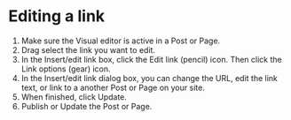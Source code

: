 # Editing a link

1. Make sure the Visual editor is active in a Post or Page.
2. Drag select the link you want to edit.
3. In the Insert/edit link box, click the Edit link (pencil) icon. Then click the Link options (gear) icon. 
4. In the Insert/edit link dialog box, you can change the URL, edit the link text, or link to a another Post or Page on your site.
5. When finished, click Update. 
6. Publish or Update the Post or Page.